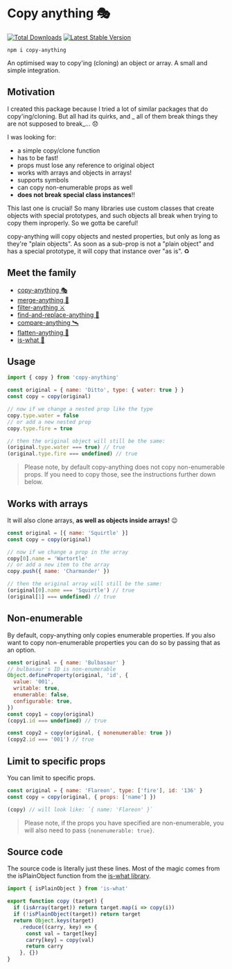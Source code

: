 # Copy anything 🎭

<a href="https://www.npmjs.com/package/copy-anything"><img src="https://img.shields.io/npm/v/copy-anything.svg" alt="Total Downloads"></a>
<a href="https://www.npmjs.com/package/copy-anything"><img src="https://img.shields.io/npm/dw/copy-anything.svg" alt="Latest Stable Version"></a>

```
npm i copy-anything
```

An optimised way to copy'ing (cloning) an object or array. A small and simple integration.

## Motivation

I created this package because I tried a lot of similar packages that do copy'ing/cloning. But all had its quirks, and _
all of them break things they are not supposed to break_... 😞

I was looking for:

- a simple copy/clone function
- has to be fast!
- props must lose any reference to original object
- works with arrays and objects in arrays!
- supports symbols
- can copy non-enumerable props as well
- **does not break special class instances**‼️

This last one is crucial! So many libraries use custom classes that create objects with special prototypes, and such
objects all break when trying to copy them inproperly. So we gotta be careful!

copy-anything will copy objects and nested properties, but only as long as they're "plain objects". As soon as a
sub-prop is not a "plain object" and has a special prototype, it will copy that instance over "as is". ♻️

## Meet the family

- [copy-anything 🎭](https://github.com/mesqueeb/copy-anything)
- [merge-anything 🥡](https://github.com/mesqueeb/merge-anything)
- [filter-anything ⚔️](https://github.com/mesqueeb/filter-anything)
- [find-and-replace-anything 🎣](https://github.com/mesqueeb/find-and-replace-anything)
- [compare-anything 🛰](https://github.com/mesqueeb/compare-anything)
- [flatten-anything 🏏](https://github.com/mesqueeb/flatten-anything)
- [is-what 🙉](https://github.com/mesqueeb/is-what)

## Usage

<!-- prettier-ignore-start -->

```js
import { copy } from 'copy-anything'

const original = { name: 'Ditto', type: { water: true } }
const copy = copy(original)

// now if we change a nested prop like the type
copy.type.water = false
// or add a new nested prop
copy.type.fire = true

// then the original object will still be the same:
(original.type.water === true) // true
(original.type.fire === undefined) // true
```

> Please note, by default copy-anything does not copy non-enumerable props. If you need to copy those, see the
> instructions further down below.

## Works with arrays

It will also clone arrays, **as well as objects inside arrays!** 😉

```js
const original = [{ name: 'Squirtle' }]
const copy = copy(original)

// now if we change a prop in the array
copy[0].name = 'Wartortle'
// or add a new item to the array
copy.push({ name: 'Charmander' })

// then the original array will still be the same:
(original[0].name === 'Squirtle') // true
(original[1] === undefined) // true
```

## Non-enumerable

By default, copy-anything only copies enumerable properties. If you also want to copy non-enumerable properties you can
do so by passing that as an option.

```js
const original = { name: 'Bulbasaur' }
// bulbasaur's ID is non-enumerable
Object.defineProperty(original, 'id', {
  value: '001',
  writable: true,
  enumerable: false,
  configurable: true,
})
const copy1 = copy(original)
(copy1.id === undefined) // true

const copy2 = copy(original, { nonenumerable: true })
(copy2.id === '001') // true
```

## Limit to specific props

You can limit to specific props.

```js
const original = { name: 'Flareon', type: ['fire'], id: '136' }
const copy = copy(original, { props: ['name'] })

(copy) // will look like: `{ name: 'Flareon' }`
```

> Please note, if the props you have specified are non-enumerable, you will also need to pass `{nonenumerable: true}`.

<!-- prettier-ignore-end -->

## Source code

The source code is literally just these lines. Most of the magic comes from the isPlainObject function from
the [is-what library](https://github.com/mesqueeb/is-what).

```JavaScript
import { isPlainObject } from 'is-what'

export function copy (target) {
  if (isArray(target)) return target.map(i => copy(i))
  if (!isPlainObject(target)) return target
  return Object.keys(target)
    .reduce((carry, key) => {
      const val = target[key]
      carry[key] = copy(val)
      return carry
    }, {})
}
```
